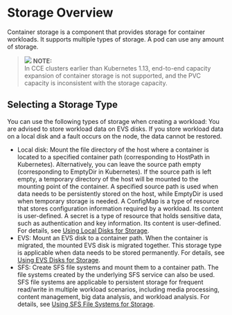 # Storage Overview<a name="cce_01_0042"></a>

Container storage  is a component that provides storage for container workloads. It supports multiple types of storage. A  pod  can use any amount of storage.

>![](/images/icon-note.gif) **NOTE:**   
>In CCE clusters earlier than Kubernetes 1.13, end-to-end capacity expansion of container storage is not supported, and the PVC capacity is inconsistent with the storage capacity.  

## Selecting a Storage Type<a name="section13374182011418"></a>

You can use the following types of storage when creating a workload: You are advised to store workload data on EVS disks. If you store workload data on a local disk and a fault occurs on the node, the data cannot be restored.

-   Local disk: Mount the file directory of the host where a container is located to a specified container path \(corresponding to  HostPath  in  Kubernetes\). Alternatively, you can leave the source path empty \(corresponding to  EmptyDir  in Kubernetes\). If the source path is left empty, a temporary directory of the host will be mounted to the mounting point of the container. A specified source path is used when data needs to be persistently stored on the host, while EmptyDir is used when temporary storage is needed. A  ConfigMap  is a type of resource that stores configuration information required by a workload. Its content is user-defined. A  secret  is a type of resource that holds sensitive data, such as authentication and key information. Its content is user-defined. For details, see  [Using Local Disks for Storage](using-local-disks-for-storage.md).
-   EVS: Mount an EVS disk to a container path. When the container is migrated, the mounted EVS disk is migrated together. This storage type is applicable when data needs to be stored permanently. For details, see  [Using EVS Disks for Storage](using-evs-disks-for-storage.md).
-   SFS: Create  SFS  file systems and mount them to a container path. The file systems created by the underlying SFS service can also be used. SFS file systems are applicable to persistent storage for frequent read/write in multiple workload scenarios, including media processing, content management, big data analysis, and workload analysis. For details, see  [Using SFS File Systems for Storage](using-sfs-file-systems-for-storage.md).

